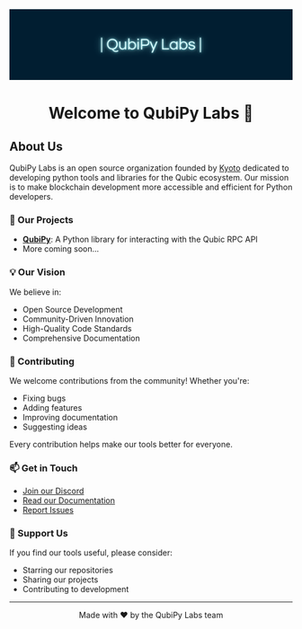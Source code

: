 <div align="center">
  <img src="assets/banner.png" alt="QubiPy Labs Logo" width="800"/>
  <h1>Welcome to QubiPy Labs 👋</h1>
</div>

## About Us

QubiPy Labs is an open source organization founded by [Kyoto](https://github.com/Mazzya) dedicated to developing python tools and libraries for the Qubic ecosystem. Our mission is to make blockchain development more accessible and efficient for Python developers.

### 🚀 Our Projects

- **[QubiPy](https://github.com/QubiPy-Labs/QubiPy)**: A Python library for interacting with the Qubic RPC API
- More coming soon...

### 💡 Our Vision

We believe in:
- Open Source Development
- Community-Driven Innovation
- High-Quality Code Standards
- Comprehensive Documentation

### 🤝 Contributing

We welcome contributions from the community! Whether you're:
- Fixing bugs
- Adding features
- Improving documentation
- Suggesting ideas

Every contribution helps make our tools better for everyone.

### 📫 Get in Touch

- [Join our Discord](https://discord.gg/qubic)
- [Read our Documentation](https://qubipy.readthedocs.io)
- [Report Issues](https://github.com/QubiPy-Labs/QubiPy/issues)

### 🌟 Support Us

If you find our tools useful, please consider:
- Starring our repositories
- Sharing our projects
- Contributing to development

---

<div align="center">
  Made with ❤️ by the QubiPy Labs team
</div>
